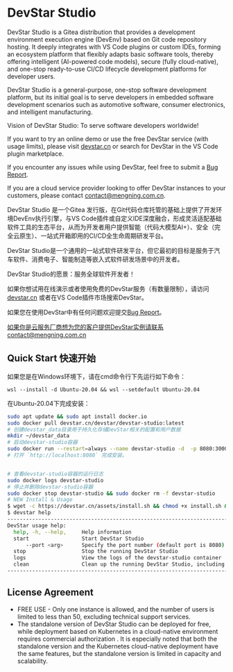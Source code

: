# DevStar Studio

DevStar Studio is a Gitea distribution that provides a development environment execution engine (DevEnv) based on Git code repository hosting. It deeply integrates with VS Code plugins or custom IDEs, forming an ecosystem platform that flexibly adapts basic software tools, thereby offering intelligent (AI-powered code models), secure (fully cloud-native), and one-stop ready-to-use CI/CD lifecycle development platforms for developer users.

DevStar Studio is a general-purpose, one-stop software development platform, but its initial goal is to serve developers in embedded software development scenarios such as automotive software, consumer electronics, and intelligent manufacturing.

Vision of DevStar Studio: To serve software developers worldwide!

If you want to try an online demo or use the free DevStar service (with usage limits), please visit [devstar.cn](https://devstar.cn/) or search for DevStar in the VS Code plugin marketplace.

If you encounter any issues while using DevStar, feel free to submit a [Bug Report](https://github.com/mengning/DevStar/issues/new).

If you are a cloud service provider looking to offer DevStar instances to your customers, please contact contact@mengning.com.cn.

DevStar Studio 是一个Gitea 发行版，在Git代码仓库托管的基础上提供了开发环境DevEnv执行引擎，与VS Code插件或自定义IDE深度融合，形成灵活适配基础软件工具的生态平台，从而为开发者用户提供智能（代码大模型AI+）、安全（完全云原生）、一站式开箱即用的CI/CD全生命周期研发平台。

DevStar Studio是一个通用的一站式软件研发平台，但它最初的目标是服务于汽车软件、消费电子、智能制造等嵌入式软件研发场景中的开发者。

DevStar Studio的愿景：服务全球软件开发者！

如果你想试用在线演示或者使用免费的DevStar服务（有数量限制），请访问 [devstar.cn](https://devstar.cn/) 或者在VS Code插件市场搜索DevStar。

如果您在使用DevStar中有任何问题欢迎提交[Bug Report](https://github.com/mengning/DevStar/issues/new)。

如果你是云服务厂商想为您的客户提供DevStar实例请联系contact@mengning.com.cn

## Quick Start 快速开始

如果您是在Windows环境下，请在cmd命令行下先运行如下命令：

```
wsl --install -d Ubuntu-20.04 && wsl --setdefault Ubuntu-20.04
```

在Ubuntu-20.04下完成安装：

```bash
sudo apt update && sudo apt install docker.io
sudo docker pull devstar.cn/devstar/devstar-studio:latest
# 创建devstar_data目录用于持久化存储DevStar相关的配置和用户数据
mkdir ~/devstar_data
# 启动devstar-studio容器
sudo docker run --restart=always --name devstar-studio -d  -p 8080:3000 -v /var/run/docker.sock:/var/run/docker.sock -v ~/devstar_data:/var/lib/gitea -v ~/devstar_data:/etc/gitea devstar.cn/devstar/devstar-studio:latest
# 打开 `http://localhost:8080` 完成安装。


# 查看devstar-studio容器的运行日志
sudo docker logs devstar-studio
# 停止并删除devstar-studio容器
sudo docker stop devstar-studio && sudo docker rm -f devstar-studio
# NEW Install & Usage
$ wget -c https://devstar.cn/assets/install.sh && chmod +x install.sh && sudo ./install.sh
$ devstar help
------------------------------------------------------------------------
DevStar usage help:
  help, -h, --help,     Help information
  start                 Start DevStar Studio
      --port <arg>      Specify the port number (default port is 8080)
  stop                  Stop the running DevStar Studio
  logs                  View the logs of the devstar-studio container
  clean                 Clean up the running DevStar Studio, including deleting user data. Please use with caution.
------------------------------------------------------------------------
```

## License Agreement

* FREE USE - Only one instance is allowed, and the number of users is limited to less than 50, excluding technical support services.
* The standalone version of DevStar Studio can be deployed for free, while deployment based on Kubernetes in a cloud-native environment requires commercial authorization . It is especially noted that both the standalone version and the Kubernetes cloud-native deployment have the same features, but the standalone version is limited in capacity and scalability.
